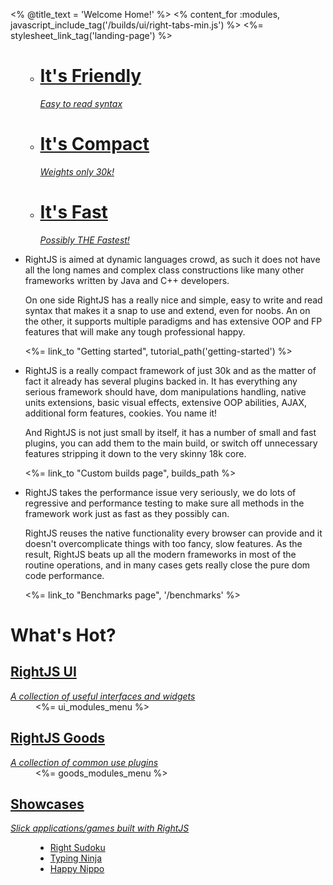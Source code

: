 <% @title_text = 'Welcome Home!' %>
<% content_for :modules, javascript_include_tag('/builds/ui/right-tabs-min.js') %>
<%= stylesheet_link_tag('landing-page') %>

<ul id="promo">
  <ul>
    <li id="friendly-tab"><a href="#friendly"><h1>It's Friendly</h1><i>Easy to read syntax</i></a></li>
    <li id="compact-tab"><a href="#compact"><h1>It's Compact</h1><i>Weights only 30k!</i></a></li>
    <li id="fast-tab"><a href="#fast"><h1>It's Fast</h1><i>Possibly THE Fastest!</i></a></li>
  </ul>
  
  <li id="friendly">
    <p>
      RightJS is aimed at dynamic languages crowd, as such it does not have all the
      long names and complex class constructions like many other frameworks written
      by Java and C++ developers.
    </p>
    <p>
      On one side RightJS has a really nice and simple, easy to write and read syntax
      that makes it a snap to use and extend, even for noobs. An on the other, it 
      supports multiple paradigms and has extensive OOP and FP features that will
      make any tough professional happy.
    </p>
    <p class="bottom-link">
      <%= link_to "Getting started", tutorial_path('getting-started') %>
    </p>
  </li>
  <li id="compact">
    <p>
      RightJS is a really compact framework of just 30k and as the matter of fact it
      already has several plugins backed in. It has everything any serious framework
      should have, dom manipulations handling, native units extensions, basic visual
      effects, extensive OOP abilities, AJAX, additional form features, cookies. You
      name it!
    </p>
    <p>
      And RightJS is not just small by itself, it has a number of small and fast plugins,
      you can add them to the main build, or switch off unnecessary features stripping it
      down to the very skinny 18k core.
    </p>
    <p class="bottom-link">
      <%= link_to "Custom builds page", builds_path %>
    </p>
  </li>
  <li id="fast">
    <p>
      RightJS takes the performance issue very seriously, we do lots of regressive
      and performance testing to make sure all methods in the framework work
      just as fast as they possibly can.
    </p>
    <p>
      RightJS reuses the native functionality every browser can provide and it
      doesn't overcomplicate things with too fancy, slow features. As the result,
      RightJS beats up all the modern frameworks in most of the routine operations,
      and in many cases gets really close the pure dom code performance.
    </p>
    <p class="bottom-link">
      <%= link_to "Benchmarks page", '/benchmarks' %>
    </p>
  </li>
</ul>

<h1>What's Hot?</h1>
<dl id="features">
  <dt><a href="#ui"><h2>RightJS UI</h2><i>A collection of useful interfaces and widgets</i></a></dt>
  <dd id="ui"><%= ui_modules_menu %></dd>
  
  <dt><a href="#goods"><h2>RightJS Goods</h2><i>A collection of common use plugins</i></a></dt>
  <dd id="goods"><%= goods_modules_menu %></dd>
  
  <dt><a href="#showcases"><h2>Showcases</h2><i>Slick applications/games built with RightJS</i></a></dt>
  <dd>
    <ul>
      <li><a href="http://stcamp.net/games/sudoku/">Right Sudoku</a></li>
      <li><a href="http://stcamp.net/games/t-ninja/">Typing Ninja</a></li>
      <li><a href="http://stcamp.net/games/nippo/">Happy Nippo</a></li>
    </ul>
  </dd>
</dl>

<script type="text/javascript">
  // <![CDATA[
    new Tabs('promo');
    new Tabs('features');
  // ]]>
</script>
